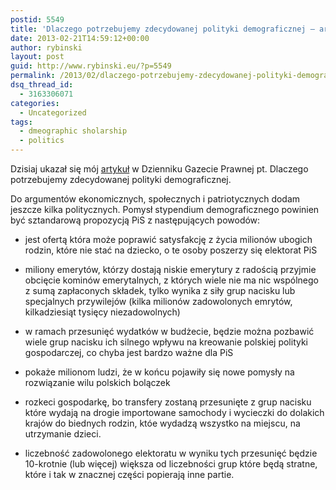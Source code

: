 ```yaml
---
postid: 5549
title: 'Dlaczego potrzebujemy zdecydowanej polityki demograficznej – argumenty polityczne'
date: 2013-02-21T14:59:12+00:00
author: rybinski
layout: post
guid: http://www.rybinski.eu/?p=5549
permalink: /2013/02/dlaczego-potrzebujemy-zdecydowanej-polityki-demograficznej-argumenty-polityczne/
dsq_thread_id:
  - 3163306071
categories:
  - Uncategorized
tags:
  - dmeographic sholarship
  - politics
---
```

Dzisiaj ukazał się mój [artykuł](http://forsal.pl/artykuly/683905,rybinski_potrzebujemy_zdecydowanej_polityki_demograficznej.html) w Dzienniku Gazecie Prawnej pt. Dlaczego potrzebujemy zdecydowanej polityki demograficznej.

Do argumentów ekonomicznych, społecznych i patriotycznych dodam jeszcze kilka politycznych. Pomysł stypendium demograficznego powinien być sztandarową propozycją PiS z następujących powodów:

- jest ofertą która może poprawić satysfakcję z życia milionów ubogich rodzin, które nie stać na dziecko, o te osoby poszerzy się elektorat PiS

- miliony emerytów, którzy dostają niskie emerytury z radością przyjmie  obcięcie kominów emerytalnych, z których wiele nie ma nic wspólnego z sumą zapłaconych składek, tylko wynika z siły grup nacisku lub specjalnych przywilejów (kilka milionów zadowolonych emrytów, kilkadziesiąt tysięcy niezadowolnych)

- w ramach przesunięć wydatków w budżecie, będzie można pozbawić wiele grup nacisku ich silnego wpływu na kreowanie polskiej polityki gospodarczej, co chyba jest bardzo ważne dla PiS

- pokaże milionom ludzi, że w końcu pojawiły się nowe pomysły na rozwiązanie wilu polskich bolączek

- rozkeci gospodarkę, bo transfery zostaną przesunięte z grup nacisku które wydają na drogie importowane samochody i wycieczki do dolakich krajów do biednych rodzin, któe wydadzą wszystko na miejscu, na utrzymanie dzieci.

- liczebność zadowolonego elektoratu w wyniku tych przesunięć będzie 10-krotnie (lub więcej) większa od liczebności grup które będą stratne, które i tak w znacznej części popierają inne partie.
